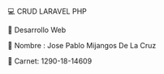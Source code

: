 💻 CRUD LARAVEL PHP




🚀 Desarrollo Web


💬 Nombre : Jose Pablo Mijangos De La Cruz


💬 Carnet: 1290-18-14609

